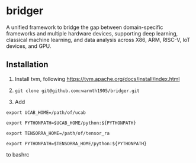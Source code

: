 # bridger
A unified framework to bridge the gap between domain-specific frameworks and multiple hardware devices, supporting deep learning, classical machine learning, and data analysis across X86, ARM, RISC-V, IoT devices, and GPU.


## Installation
1. Install tvm, following https://tvm.apache.org/docs/install/index.html

2. `
git clone git@github.com:warmth1905/bridger.git
`

3. Add

`
export UCAB_HOME=/path/of/ucab
`

`
export PYTHONPATH=$UCAB_HOME/python:${PYTHONPATH}
`

`
export TENSORRA_HOME=/path/of/tensor_ra
`

`
export PYTHONPATH=$TENSORRA_HOME/python:${PYTHONPATH}
`

to bashrc
